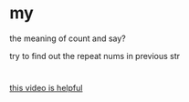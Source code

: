 # my
the meaning of count and say?

try to find out the repeat nums  in  previous str  


         

# 
[this video is helpful](https://www.youtube.com/watch?v=-wB1xj-kOe0) 
